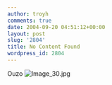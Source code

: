 ```yaml
---
author: troyh
comments: true
date: 2004-09-20 04:51:12+00:00
layout: post
slug: '2804'
title: No Content Found
wordpress_id: 2804
---
```


Ouzo
![Image_30.jpg](wp-photos/1468573361.jpeg)
